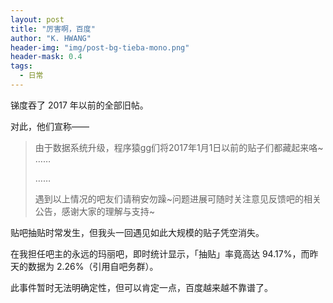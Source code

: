 ```yaml
---
layout: post
title: "厉害啊，百度"
author: "K. HWANG"
header-img: "img/post-bg-tieba-mono.png"
header-mask: 0.4
tags:
  - 日常
---
```


锑度吞了 2017 年以前的全部旧帖。

对此，他们宣称——

> 由于数据系统升级，程序猿gg们将2017年1月1日以前的贴子们都藏起来咯~ ……
>
> ……
>
> 遇到以上情况的吧友们请稍安勿躁~问题进展可随时关注意见反馈吧的相关公告，感谢大家的理解与支持~

贴吧抽贴时常发生，但我头一回遇见如此大规模的贴子凭空消失。

在我担任吧主的永远的玛丽吧，即时统计显示，「抽贴」率竟高达 94.17%，而昨天的数据为 2.26%（引用自吧务群）。

此事件暂时无法明确定性，但可以肯定一点，百度越来越不靠谱了。